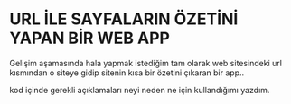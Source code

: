 <h1> URL İLE SAYFALARIN ÖZETİNİ YAPAN BİR WEB APP </h1>

Gelişim aşamasında hala yapmak istediğim tam olarak web sitesindeki url kısmından o siteye gidip sitenin kısa bir özetini çıkaran bir app.. 

kod içinde gerekli açıklamaları neyi neden ne için kullandığımı yazdım. 
